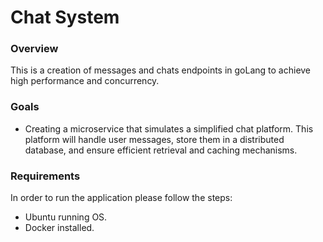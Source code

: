 # Chat System

### Overview
This is a creation of messages and chats endpoints in goLang to achieve high performance and concurrency.
### Goals
* Creating a
  microservice that simulates a simplified chat platform. This platform will handle user messages,
  store them in a distributed database, and ensure efficient retrieval and caching mechanisms.
### Requirements
In order to run the application please follow the steps:
- Ubuntu running OS.
- Docker installed.